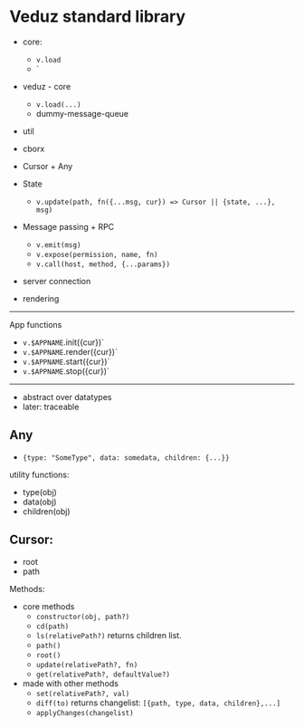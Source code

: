 # Veduz standard library

- core:
    - `v.load`
    - `


- veduz - core
    - `v.load(...)`
    - dummy-message-queue
- util
- cborx
- Cursor + Any
- State
    - `v.update(path, fn({...msg, cur}) => Cursor || {state, ...}, msg)`
- Message passing + RPC
    - `v.emit(msg)`
    - `v.expose(permission, name, fn)`
    - `v.call(host, method, {...params})`
- server connection
- rendering

---

App functions

- `v.$APPNAME`.init({cur})`
- `v.$APPNAME`.render({cur})`
- `v.$APPNAME`.start({cur})`
- `v.$APPNAME`.stop({cur})`

---

- abstract over datatypes
- later: traceable

## Any

- `{type: "SomeType", data: somedata, children: {...}}`

utility functions:
- type(obj)
- data(obj)
- children(obj)


## Cursor:
- root 
- path


Methods:

- core methods
    - `constructor(obj, path?)`
    - `cd(path)`
    - `ls(relativePath?)` returns children list.
    - `path()`
    - `root()`
    - `update(relativePath?, fn)`
    - `get(relativePath?, defaultValue?)`
- made with other methods
    - `set(relativePath?, val)`
    - `diff(to)` returns changelist: `[{path, type, data, children},...]`
    - `applyChanges(changelist)`

